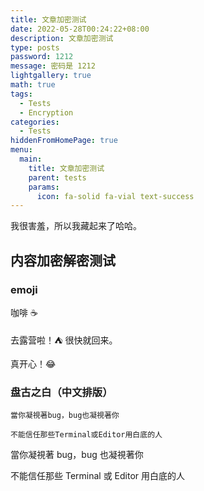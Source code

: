 ```yaml
---
title: 文章加密测试
date: 2022-05-28T00:24:22+08:00
description: 文章加密测试
type: posts
password: 1212
message: 密码是 1212
lightgallery: true
math: true
tags:
  - Tests
  - Encryption
categories:
  - Tests
hiddenFromHomePage: true
menu:
  main:
    title: 文章加密测试
    parent: tests
    params:
      icon: fa-solid fa-vial text-success
---
```


我很害羞，所以我藏起来了哈哈。

<!--more-->

## 内容加密解密测试

### emoji

咖啡 ☕

去露营啦！:tent: 很快就回来。

真开心！:joy:

### 盘古之白（中文排版）

```
當你凝視著bug，bug也凝視著你

不能信任那些Terminal或Editor用白底的人
```

當你凝視著 bug，bug 也凝視著你

不能信任那些 Terminal 或 Editor 用白底的人
